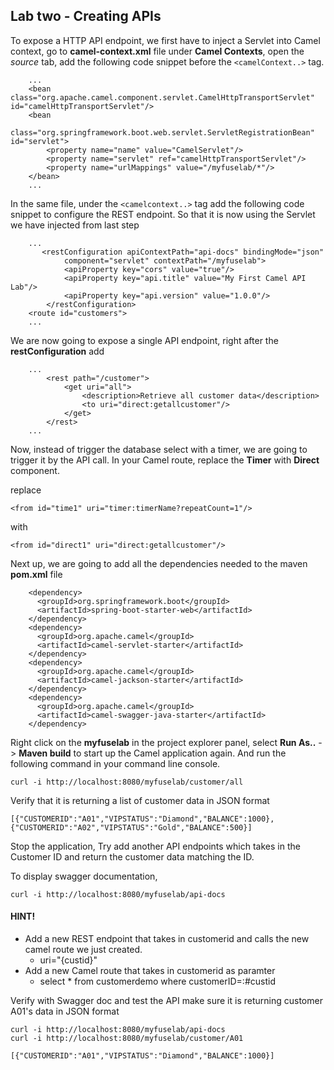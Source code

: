 ## Lab two - Creating APIs

To expose a HTTP API endpoint, we first have to inject a Servlet into Camel context, go to **camel-context.xml** file under **Camel Contexts**, open the *source* tab, add the following code snippet before the `<camelContext..>` tag.

```
    ...
    <bean class="org.apache.camel.component.servlet.CamelHttpTransportServlet" id="camelHttpTransportServlet"/>
    <bean
        class="org.springframework.boot.web.servlet.ServletRegistrationBean" id="servlet">
        <property name="name" value="CamelServlet"/>
        <property name="servlet" ref="camelHttpTransportServlet"/>
        <property name="urlMappings" value="/myfuselab/*"/>
    </bean>
    ...
```

In the same file, under the `<camelcontext..>` tag add the following code snippet to configure the REST endpoint. So that it is now using the Servlet we have injected from last step

```
    ...
       <restConfiguration apiContextPath="api-docs" bindingMode="json"
            component="servlet" contextPath="/myfuselab">
            <apiProperty key="cors" value="true"/>
            <apiProperty key="api.title" value="My First Camel API Lab"/>
            <apiProperty key="api.version" value="1.0.0"/>
        </restConfiguration>
	<route id="customers">
    ...
```

We are now going to expose a single API endpoint, right after the **restConfiguration** add

```
    ...
        <rest path="/customer">
            <get uri="all">
            	<description>Retrieve all customer data</description>
                <to uri="direct:getallcustomer"/>
            </get>
        </rest>
    ...
```

Now, instead of trigger the database select with a timer, we are going to trigger it by the API call. In your Camel route, replace the **Timer** with **Direct** component.

replace

```
<from id="time1" uri="timer:timerName?repeatCount=1"/>
```

with 

```
<from id="direct1" uri="direct:getallcustomer"/>
```

Next up, we are going to add all the dependencies needed to the maven **pom.xml** file

```
    <dependency>
      <groupId>org.springframework.boot</groupId>
      <artifactId>spring-boot-starter-web</artifactId>
    </dependency>
    <dependency>
      <groupId>org.apache.camel</groupId>
      <artifactId>camel-servlet-starter</artifactId>
    </dependency>
    <dependency>
      <groupId>org.apache.camel</groupId>
      <artifactId>camel-jackson-starter</artifactId>
    </dependency>
    <dependency>
      <groupId>org.apache.camel</groupId>
      <artifactId>camel-swagger-java-starter</artifactId>
    </dependency>
```

Right click on the **myfuselab** in the project explorer panel, select **Run As..** -> **Maven build** to start up the Camel application again. And run the following command in your command line console.

```
curl -i http://localhost:8080/myfuselab/customer/all
```

Verify that it is returning a list of customer data in JSON format

```
[{"CUSTOMERID":"A01","VIPSTATUS":"Diamond","BALANCE":1000},{"CUSTOMERID":"A02","VIPSTATUS":"Gold","BALANCE":500}]
```

Stop the application, Try add another API endpoints which takes in the Customer ID and return the customer data matching the ID.

To display swagger documentation,

```
curl -i http://localhost:8080/myfuselab/api-docs
```

#### HINT!

* Add a new REST endpoint that takes in customerid and calls the new camel route we just created.
	* uri="{custid}"
* Add a new Camel route that takes in customerid as paramter
	* select * from customerdemo where customerID=:#custid 

Verify with Swagger doc and test the API make sure it is returning customer A01's data in JSON format

```
curl -i http://localhost:8080/myfuselab/api-docs
curl -i http://localhost:8080/myfuselab/customer/A01
```

```
[{"CUSTOMERID":"A01","VIPSTATUS":"Diamond","BALANCE":1000}]
```

